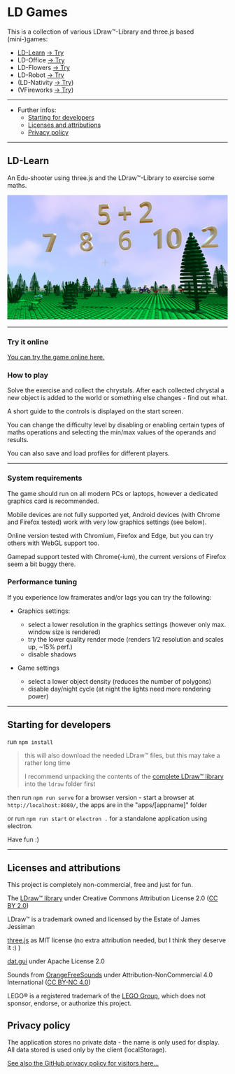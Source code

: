 # LD Games

This is a collection of various LDraw™-Library and three.js based (mini-)games:

- [LD-Learn](#ld-learn) [-> Try](https://goeroeg.github.io/ld-learn/apps/learn/ld-learn.html)
- LD-Office [-> Try](https://goeroeg.github.io/ld-learn/apps/office/hoffice.html)
- LD-Flowers [-> Try](https://goeroeg.github.io/ld-learn/apps/flowers/ld-flowers.html)
- LD-Robot [-> Try](https://goeroeg.github.io/ld-learn/apps/robot/ld-robot.html)
- (LD-Nativity [-> Try](https://goeroeg.github.io/ld-nativity/nscene.html))
- (VFireworks [-> Try](https://goeroeg.github.io/vfireworks/fireworks.html))

---
- Further infos:
  - [Starting for developers](#starting-for-developers)
  - [Licenses and attributions](#licenses-and-attributions)
  - [Privacy policy](#privacy-policy)

---

## LD-Learn

An Edu-shooter using three.js and the LDraw™-Library to exercise some maths.

![screenshot](/doc/img/screenshot.jpg)

---

### Try it online

[You can try the game online here.](https://goeroeg.github.io/ld-learn/apps/learn/ld-learn.html)

### How to play

Solve the exercise and collect the chrystals. After each collected chrystal a new object is added to the world or something else changes - find out what.

A short guide to the controls is displayed on the start screen.

You can change the difficulty level by disabling or enabling certain types of maths operations and selecting the min/max values of the operands and results.

You can also save and load profiles for different players.

---

### System requirements

The game should run on all modern PCs or laptops, however a dedicated graphics card is recommended.

Mobile devices are not fully supported yet, Android devices (with Chrome and Firefox tested) work with very low graphics settings (see below).

Online version tested with Chromium, Firefox and Edge, but you can try others with WebGL support too.

Gamepad support tested with Chrome(-ium), the current versions of Firefox seem a bit buggy there.

### Performance tuning

If you experience low framerates and/or lags you can try the following:

- Graphics settings:
  - select a lower resolution in the graphics settings (however only max. window size is rendered)
  - try the lower quality render mode (renders 1/2 resolution and scales up, ~15% perf.)
  - disable shadows

- Game settings
  - select a lower object density (reduces the number of polygons)
  - disable day/night cycle (at night the lights need more rendering power)

---

## Starting for developers

run ```npm install```
> this will also download the needed LDraw™ files, but this may take a rather long time
>
> I recommend unpacking the contents of the [complete LDraw™ library](http://www.ldraw.org/library/updates/complete.zip) into the ```ldraw``` folder first

then run ```npm run serve``` for a browser version - start a browser at ```http://localhost:8080/```, the apps are in the "apps/[appname]" folder

or run ```npm run start``` or ```electron .``` for a standalone application using electron.

Have fun :)

---

## Licenses and attributions

This project is completely non-commercial, free and just for fun.

The [LDraw™ library](https://www.ldraw.org/) under Creative Commons Attribution License 2.0 ([CC BY 2.0](https://creativecommons.org/licenses/by/2.0/))

LDraw™ is a trademark owned and licensed by the Estate of James Jessiman

[three.js](https://threejs.org/) as MIT license (no extra attribution needed, but I think they deserve it :) )

[dat.gui](https://github.com/dataarts/dat.gui) under Apache License 2.0

Sounds from [OrangeFreeSounds](http://www.orangefreesounds.com/) under Attribution-NonCommercial 4.0 International ([CC BY-NC 4.0](https://creativecommons.org/licenses/by-nc/4.0/))

LEGO® is a registered trademark of the [LEGO Group](https://www.lego.com/), which does not sponsor, endorse, or authorize this project.

## Privacy policy

The application stores no private data - the name is only used for display. All data stored is used only by the client (localStorage).

[See also the GitHub privacy policy for visitors here...](https://help.github.com/en/github/site-policy/github-privacy-statement#github-pages)
